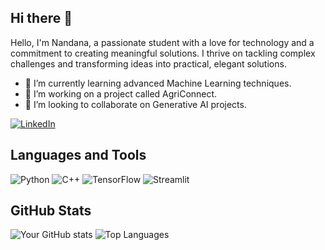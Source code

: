## Hi there 👋

Hello, I'm Nandana, a passionate student with a love for technology and a commitment to creating meaningful solutions. I thrive on tackling complex challenges and transforming ideas into practical, elegant solutions.

- 🌱 I’m currently learning advanced Machine Learning techniques.
- 🚀 I’m working on a project called AgriConnect.
- 🤝 I’m looking to collaborate on Generative AI projects.

[![LinkedIn](https://img.shields.io/badge/LinkedIn-blue?logo=linkedin)](https://www.linkedin.com/in/yourprofile)

## Languages and Tools
![Python](https://img.shields.io/badge/Python-3776AB?logo=python&logoColor=white)
![C++](https://img.shields.io/badge/C++-00599C?logo=cplusplus&logoColor=white)
![TensorFlow](https://img.shields.io/badge/TensorFlow-FF6F00?logo=tensorflow&logoColor=white)
![Streamlit](https://img.shields.io/badge/Streamlit-FF4B4B?logo=streamlit&logoColor=white)

## GitHub Stats
![Your GitHub stats](https://github-readme-stats.vercel.app/api?username=Nandana-Prashanth&show_icons=true&theme=radical)
![Top Languages](https://github-readme-stats.vercel.app/api/top-langs/?username=YourUsername&layout=compact&theme=radical)
